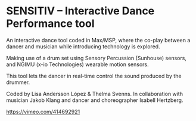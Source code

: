 # SENSITIV – Interactive Dance Performance tool

An interactive dance tool coded in Max/MSP, where the co-play between a dancer and musician while introducing technology is explored. 

Making use of a drum set using Sensory Percussion (Sunhouse) sensors, and NGIMU (x-io Technologies) wearable motion sensors. 

This tool lets the dancer in real-time control the sound produced by the drummer. 

Coded by Lisa Andersson López & Thelma Svenns. 
In collaboration with musician Jakob Klang and dancer and choreographer Isabell Hertzberg. 

https://vimeo.com/414692921
